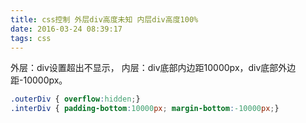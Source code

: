 ```yaml
---
title: css控制 外层div高度未知 内层div高度100%
date: 2016-03-24 08:39:17
tags: css
---
```


外层：div设置超出不显示，
内层：div底部内边距10000px，div底部外边距-10000px。

``` css
.outerDiv { overflow:hidden;}
.interDiv { padding-bottom:10000px; margin-bottom:-10000px;}
```